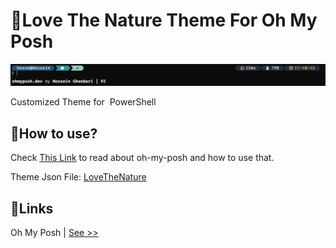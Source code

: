 # 🌿Love The Nature Theme For Oh My Posh

![lovethenaturethemescr](screenshot/lovethenature.png)

Customized Theme for <img alt="" src="https://gist.githubusercontent.com/Xainey/d5bde7d01dcbac51ac951810e94313aa/raw/6c858c46726541b48ddaaebab29c41c07a196394/PowerShell.svg" height="12"/> PowerShell

## 🤔How to use?

Check [This Link](https://ohmyposh.dev/docs/installation/windows) to read about oh-my-posh and how to use that.

Theme Json File: [LoveTheNature](Theme/lovethenature.omp.json)

## 🔗Links

Oh My Posh | [See >>](https://ohmyposh.dev/)
